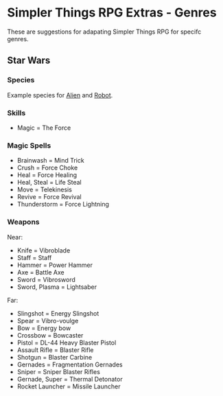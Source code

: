 # Simpler Things RPG Extras - Genres

These are suggestions for adapating Simpler Things RPG for specifc genres.

## Star Wars

### Species

Example species for [Alien](https://medium.com/the-nerd-report/star-wars-top-ten-alien-species-ranked-from-worst-to-best-ed72fe85b870) and [Robot](http://ew.com/movies/star-wars-droids-ranked/).

### Skills

- Magic = The Force

### Magic Spells

- Brainwash = Mind Trick
- Crush = Force Choke
- Heal = Force Healing
- Heal, Steal = Life Steal
- Move = Telekinesis
- Revive = Force Revival
- Thunderstorm = Force Lightning

### Weapons

Near:

- Knife = Vibroblade
- Staff = Staff
- Hammer = Power Hammer
- Axe = Battle Axe
- Sword = Vibrosword
- Sword, Plasma = Lightsaber

Far:

- Slingshot = Energy Slingshot
- Spear = Vibro-voulge
- Bow = Energy bow
- Crossbow = Bowcaster
- Pistol = DL-44 Heavy Blaster Pistol
- Assault Rifle = Blaster Rifle
- Shotgun = Blaster Carbine
- Gernades = Fragmentation Gernades
- Sniper = Sniper Blaster Rifles
- Gernade, Super = Thermal Detonator
- Rocket Launcher = Missile Launcher
